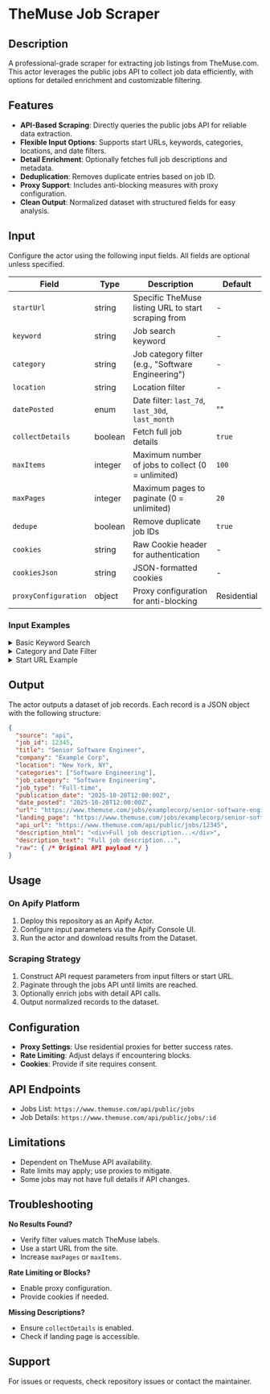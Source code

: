 # TheMuse Job Scraper

## Description

A professional-grade scraper for extracting job listings from TheMuse.com. This actor leverages the public jobs API to collect job data efficiently, with options for detailed enrichment and customizable filtering.

## Features

- **API-Based Scraping**: Directly queries the public jobs API for reliable data extraction.
- **Flexible Input Options**: Supports start URLs, keywords, categories, locations, and date filters.
- **Detail Enrichment**: Optionally fetches full job descriptions and metadata.
- **Deduplication**: Removes duplicate entries based on job ID.
- **Proxy Support**: Includes anti-blocking measures with proxy configuration.
- **Clean Output**: Normalized dataset with structured fields for easy analysis.

## Input

Configure the actor using the following input fields. All fields are optional unless specified.

| Field | Type | Description | Default |
|-------|------|-------------|---------|
| `startUrl` | string | Specific TheMuse listing URL to start scraping from | - |
| `keyword` | string | Job search keyword | - |
| `category` | string | Job category filter (e.g., "Software Engineering") | - |
| `location` | string | Location filter | - |
| `datePosted` | enum | Date filter: `last_7d`, `last_30d`, `last_month` | "" |
| `collectDetails` | boolean | Fetch full job details | `true` |
| `maxItems` | integer | Maximum number of jobs to collect (0 = unlimited) | `100` |
| `maxPages` | integer | Maximum pages to paginate (0 = unlimited) | `20` |
| `dedupe` | boolean | Remove duplicate job IDs | `true` |
| `cookies` | string | Raw Cookie header for authentication | - |
| `cookiesJson` | string | JSON-formatted cookies | - |
| `proxyConfiguration` | object | Proxy configuration for anti-blocking | Residential |

### Input Examples

<details>
<summary>Basic Keyword Search</summary>

```json
{
  "keyword": "software engineer",
  "location": "New York, NY",
  "maxItems": 50
}
```

</details>

<details>
<summary>Category and Date Filter</summary>

```json
{
  "category": "Data Science",
  "datePosted": "last_30d",
  "collectDetails": true
}
```

</details>

<details>
<summary>Start URL Example</summary>

```json
{
  "startUrl": "https://www.themuse.com/search/keyword/developer",
  "maxItems": 100
}
```

</details>

## Output

The actor outputs a dataset of job records. Each record is a JSON object with the following structure:

```json
{
  "source": "api",
  "job_id": 12345,
  "title": "Senior Software Engineer",
  "company": "Example Corp",
  "location": "New York, NY",
  "categories": ["Software Engineering"],
  "job_category": "Software Engineering",
  "job_type": "Full-time",
  "publication_date": "2025-10-20T12:00:00Z",
  "date_posted": "2025-10-20T12:00:00Z",
  "url": "https://www.themuse.com/jobs/examplecorp/senior-software-engineer",
  "landing_page": "https://www.themuse.com/jobs/examplecorp/senior-software-engineer",
  "api_url": "https://www.themuse.com/api/public/jobs/12345",
  "description_html": "<div>Full job description...</div>",
  "description_text": "Full job description...",
  "raw": { /* Original API payload */ }
}
```

## Usage

### On Apify Platform

1. Deploy this repository as an Apify Actor.
2. Configure input parameters via the Apify Console UI.
3. Run the actor and download results from the Dataset.

### Scraping Strategy

1. Construct API request parameters from input filters or start URL.
2. Paginate through the jobs API until limits are reached.
3. Optionally enrich jobs with detail API calls.
4. Output normalized records to the dataset.

## Configuration

- **Proxy Settings**: Use residential proxies for better success rates.
- **Rate Limiting**: Adjust delays if encountering blocks.
- **Cookies**: Provide if site requires consent.

## API Endpoints

- Jobs List: `https://www.themuse.com/api/public/jobs`
- Job Details: `https://www.themuse.com/api/public/jobs/:id`

## Limitations

- Dependent on TheMuse API availability.
- Rate limits may apply; use proxies to mitigate.
- Some jobs may not have full details if API changes.

## Troubleshooting

**No Results Found?**
- Verify filter values match TheMuse labels.
- Use a start URL from the site.
- Increase `maxPages` or `maxItems`.

**Rate Limiting or Blocks?**
- Enable proxy configuration.
- Provide cookies if needed.

**Missing Descriptions?**
- Ensure `collectDetails` is enabled.
- Check if landing page is accessible.

## Support

For issues or requests, check repository issues or contact the maintainer.




